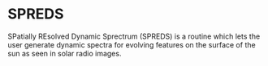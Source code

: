 # SPREDS
SPatially REsolved Dynamic Sprectrum (SPREDS) is a routine which lets the user generate dynamic spectra for evolving features on the surface of the sun as seen in solar radio images. 
